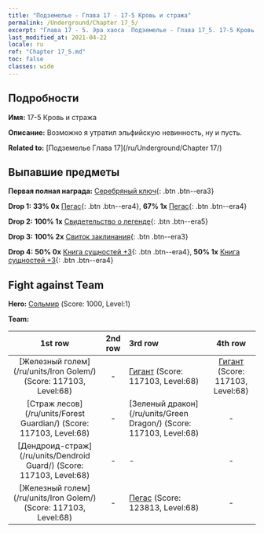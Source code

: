 ```yaml
---
title: "Подземелье - Глава 17 - 17-5 Кровь и стража"
permalink: /Underground/Chapter 17_5/
excerpt: "Глава 17 - 5. Эра хаоса  Подземелье - Глава 17_5. 17-5 Кровь и стража"
last_modified_at: 2021-04-22
locale: ru
ref: "Chapter 17_5.md"
toc: false
classes: wide
---
```


## Подробности

 **Имя:** 17-5 Кровь и стража

 **Описание:** Возможно я утратил эльфийскую невинность, ну и пусть.

 **Related to:** [Подземелье Глава 17](/ru/Underground/Chapter 17/)

## Выпавшие предметы

 **Первая полная награда:** [Серебряный ключ](/ItemsRU/con_693/){: .btn .btn--era3}

 **Drop 1:** **33% 0x** [Пегас](/ItemsRU/unt_202/){: .btn .btn--era4}, **67% 1x** [Пегас](/ItemsRU/unt_202/){: .btn .btn--era4}

 **Drop 2:** **100% 1x** [Свидетельство о легенде](/ItemsRU/mat_67/){: .btn .btn--era5}

 **Drop 3:** **100% 2x** [Свиток заклинания](/ItemsRU/con_694/){: .btn .btn--era3}

 **Drop 4:** **50% 0x** [Книга сущностей +3](/ItemsRU/mat_60/){: .btn .btn--era4}, **50% 1x** [Книга сущностей +3](/ItemsRU/mat_60/){: .btn .btn--era4}


## Fight against Team
 **Hero:** [Сольмир](/ru/heroes/Solmyr/) (Score: 1000, Level:1)

 **Team:**


  | 1st row | 2nd row | 3rd row | 4th row |
  |:----:|:----:|:----|:----:|
  | [Железный голем](/ru/units/Iron Golem/) (Score: 117103, Level:68)  | - | [Гигант](/ru/units/Giant/) (Score: 117103, Level:68)  | [Гигант](/ru/units/Giant/) (Score: 117103, Level:68)  |
  | [Страж лесов](/ru/units/Forest Guardian/) (Score: 117103, Level:68)  | - | [Зеленый дракон](/ru/units/Green Dragon/) (Score: 117103, Level:68)  | - |
  | [Дендроид-страж](/ru/units/Dendroid Guard/) (Score: 117103, Level:68)  | - | - | - |
  | [Железный голем](/ru/units/Iron Golem/) (Score: 117103, Level:68)  | - | [Пегас](/ru/units/Pegasus/) (Score: 123813, Level:68)  | - |


